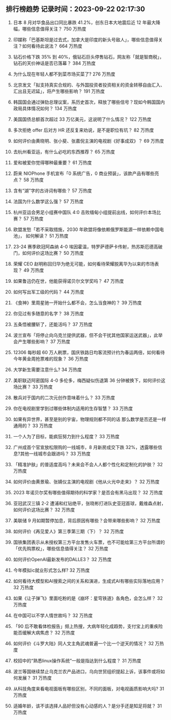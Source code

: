 
## 排行榜趋势 记录时间：2023-09-22 02:17:30
  
  1. 日本 8 月对华食品出口同比暴跌 41.2%，创东日本大地震后近 12 年最大降幅，哪些信息值得关注？ 750 万热度
    
  2. 印媒称「巴基斯坦是过去式，加拿大是印度的新头号敌人」，哪些信息值得关注？如何看待此说法？ 664 万热度
    
  3. 钻石价格下跌 35% 到 40%，俄钻石巨头停售钻石，网友称「就是智商税」，钻石的天价神话是否已落幕？ 384 万热度
    
  4. 为什么现在年轻人都不到菜市场买菜了? 276 万热度
    
  5. 北京发文「拟支持真实合规的、与外国投资者投资相关的资金转移自由汇入、汇出且无迟延」，将产生哪些影响？ 191 万热度
    
  6. 韩国国会通过弹劾总理议案，系历史首次，释放了哪些信号？现如今韩国国内政局具体情况如何？ 134 万热度
    
  7. 美国国债总额首次超过 33 万亿美元，这说明了什么情况？ 122 万热度
    
  8. 多次拒绝 offer 后对方 HR 还反复来劝说，是不是职位有坑？ 82 万热度
    
  9. 如何评价由黄晓明、张小斐、张嘉倪主演的电视剧《好事成双》？ 69 万热度
    
  10. 去杭州看亚运，有什么必吃的东西推荐？ 65 万热度
    
  11. 爱和被爱你觉得哪种最重要？ 61 万热度
    
  12. 蔚来 NIOPhone 手机宣布「0 系统广告，0 商业预装」，该款产品有哪些亮点？ 58 万热度
    
  13. 含有“湖”字的古诗词有哪些？ 57 万热度
    
  14. 法国为什么数学这么强？ 57 万热度
    
  15. 杭州亚运会男足小组赛中国队 4:0 击败缅甸小组提前出线，如何评价本场比赛？ 57 万热度
    
  16. 欧盟发愁「若不采取措施，2030 年欧盟将像依赖俄罗斯能源一样依赖中国电池」，  如何解读？ 51 万热度
    
  17. 23-24 赛季欧冠阿森纳 4-0 埃因霍温，特罗萨德萨卡传射，热苏斯厄德高破门，如何评价这场比赛？ 50 万热度
    
  18. 荣耀 CEO 赵明称回归华为绝无可能，如何看待荣耀脱离华为以来的市场表现？ 49 万热度
    
  19. 如果鲁迅仍在世，他能获得诺贝尔文学奖吗？ 47 万热度
    
  20. 如何写出军工级的代码？ 44 万热度
    
  21. 《食神》里周星驰一开始什么都不会，怎么当食神的？ 39 万热度
    
  22. 你见过有多随意的名字？ 38 万热度
    
  23. 五条悟被腰斩了，还能活吗？ 37 万热度
    
  24. 波兰宣布「将停止向乌克兰提供武器，但不会干扰其他国家运送武器」，此举会产生哪些影响？ 37 万热度
    
  25. 12306 每秒超 60 万人刷票，国庆铁路日均客流预计约为春运两倍，如何看待今年黄金周抢票难的现象？ 36 万热度
    
  26. 大学新生需要注意什么? 34 万热度
    
  27. 美职联迈阿密国际 4-0 多伦多，梅西疑似伤退第 36 分钟被换下，如何评价这场比赛？ 33 万热度
    
  28. 散兵对于国内的二次元创作意味着什么？ 33 万热度
    
  29. 你在电视剧里学到过哪些体制内适用的生存智慧？ 33 万热度
    
  30. 如果有异世界，甚至是别的宇宙，物理规则都不同的话  那么数学是否还是一样通用的？ 33 万热度
    
  31. 一个人为了目标，能疯狂努力到什么程度？ 33 万热度
    
  32. 广州成首个官宣放松限购的一线城市，8 月新房成交下跌 32%，透露哪些信息?其他一线城市会跟进吗？ 33 万热度
    
  33. 「精准护肤」的普适度高吗？未来会不会人人都个性化和定制化的护肤？ 32 万热度
    
  34. 如何评价由黄景瑜、张婧仪主演的电视剧《他从火光中走来》？ 32 万热度
    
  35. 2023 年诺贝尔奖有哪些值得期待的科学家？是否会有黑马出现？ 32 万热度
    
  36. 亚冠武汉三镇 2-2 遭浦和红钻绝平，张晓彬打进队史亚冠首球，戴维森点射，如何评价这场比赛？ 32 万热度
    
  37. 美联储 9 月如期暂停加息，背后原因有哪些？会带来哪些影响？ 32 万热度
    
  38. 如何评价《再见爱人》第三季第三期（下）？ 32 万热度
    
  39. 国铁集团表示从未授权第三方平台发售火车票，也不可能给第三方平台所谓的「优先购票权」，哪些信息值得关注？ 32 万热度
    
  40. 如何评价OpenAI最新发布的DALLE3？ 32 万热度
    
  41. 今年模拟ic就业形式怎么样? 32 万热度
    
  42. 如何看待大模型和AI搜索之间的关系和演进，生成式AI有哪些实际落地应用？ 32 万热度
    
  43. 如果《让子弹飞》里面吃粉的是《崩坏：星穹铁道》各角色，会怎么样？ 32 万热度
    
  44. 在中国可以不学人情世故吗？ 32 万热度
    
  45. 「90 后不敢看体检报告」频上热搜，大病年轻化成趋势，支付宝上的重疾险能否缓解大病焦虑？ 32 万热度
    
  46. 如何评价《斗罗大陆》同人文主角武魂普遍一个比一个逆天的情况？ 32 万热度
    
  47. 校招中的“熟悉linux操作系统”一般是指达到什么程度？ 31 万热度
    
  48. 波兰等国继续禁止乌克兰农产品进口，乌向世贸组织提起上诉，该事件或将如何发展？ 31 万热度
    
  49. 从科技角度来看电视面板有哪些区别，不同的面板，对电视画质影响大吗? 31 万热度
    
  50. 适婚年龄，该不该选择人品好但没有心动感的人？是分手还是知足将就？ 31 万热度
    